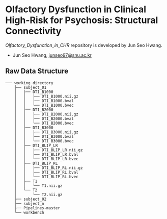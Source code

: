 # Olfactory Dysfunction in Clinical High-Risk for Psychosis: Structural Connectivity
*Olfactory_Dysfunction_in_CHR* repository is developed by Jun Seo Hwang.
-   Jun Seo Hwang,  [junseo97@snu.ac.kr](mailto:junseo97@snu.ac.kr)
## Raw Data Structure

```
─── working directory
    ├── subject_01
    │   ├── DTI_B1000
    │   │   ├── DTI_B1000.nii.gz
    │   │   ├── DTI_B1000.bval
    │   │   └── DTI_B1000.bvec
    │   ├── DTI_B2000
    │   │   ├── DTI_B2000.nii.gz
    │   │   ├── DTI_B2000.bval
    │   │   └── DTI_B2000.bvec
    │   ├── DTI_B3000
    │   │   ├── DTI_B3000.nii.gz
    │   │   ├── DTI_B3000.bval
    │   │   └── DTI_B3000.bvec
    │   ├── DTI_BLIP_LR
    │   │   ├── DTI_BLIP_LR.nii.gz
    │   │   ├── DTI_BLIP_LR.bval
    │   │   └── DTI_BLIP_LR.bvec
    │   ├── DTI_BLIP_RL
    │   │   ├── DTI_BLIP_RL.nii.gz
    │   │   ├── DTI_BLIP_RL.bval
    │   │   └── DTI_BLIP_RL.bvec 
    │   ├── T1
    │   │   └── T1.nii.gz 
    │   └── T2
    │       └── T2.nii.gz
    ├── subject_02
    ├── subject_n
    ├── Pipelines-master
    └── workbench

```
